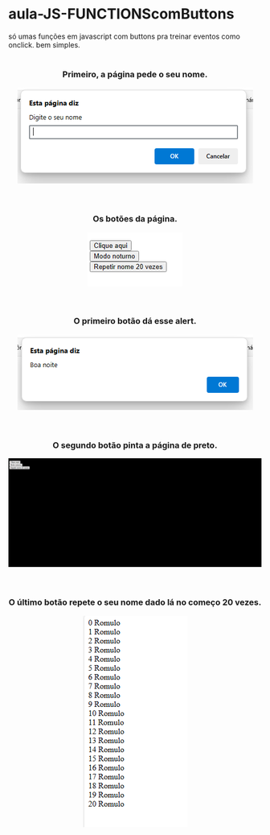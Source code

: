 # aula-JS-FUNCTIONScomButtons
só umas funções em javascript com buttons pra treinar eventos como onclick. bem simples.
<br><br>
<div align="center">
  <h3>Primeiro, a página pede o seu nome.</h3>
  <img src="ImagensGit/1.png">
</div>
<br><br>
<div align="center">
  <h3>Os botões da página.</h3>
  <img src="ImagensGit/2.png">
</div>
<br><br>
<div align="center">
  <h3>O primeiro botão dá esse alert.</h3>
  <img src="ImagensGit/3.png">
</div>
<br><br>
<div align="center">
  <h3>O segundo botão pinta a página de preto.</h3>
  <img src="ImagensGit/4.png">
</div>
<br><br>
<div align="center">
  <h3>O último botão repete o seu nome dado lá no começo 20 vezes.</h3>
  <img src="ImagensGit/5.png">
</div>
